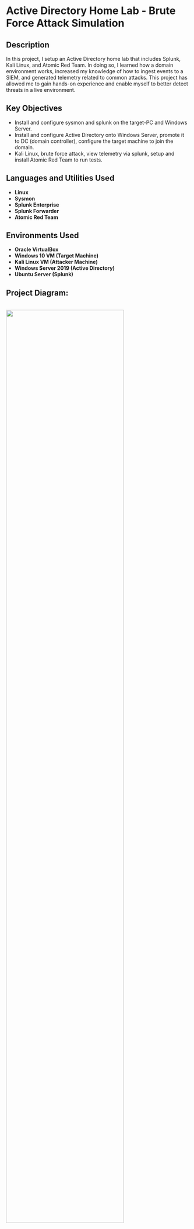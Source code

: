 <h1>Active Directory Home Lab - Brute Force Attack Simulation</h1>

<h2>Description</h2>
In this project, I setup an Active Directory home lab that includes Splunk, Kali Linux, and Atomic Red Team. In doing so, I learned how a domain environment works, increased my knowledge of how to ingest events to a SIEM, and generated telemetry related to common attacks. This project has allowed me to gain hands-on experience and enable myself to better detect threats in a live environment.

<h2>Key Objectives</h2>

- Install and configure sysmon and splunk on the target-PC and Windows Server.
- Install and configure Active Directory onto Windows Server, promote it to DC (domain controller), configure the target machine to join the domain.
- Kali Linux, brute force attack, view telemetry via splunk, setup and install Atomic Red Team to run tests.

<h2>Languages and Utilities Used</h2>

- <b>Linux</b> 
- <b>Sysmon</b>
- <b>Splunk Enterprise</b>
- <b>Splunk Forwarder</b>
- <b>Atomic Red Team</b>

<h2>Environments Used </h2>

- <b>Oracle VirtualBox</b>
- <b>Windows 10 VM (Target Machine)</b>
- <b>Kali Linux VM (Attacker Machine)</b>
- <b>Windows Server 2019 (Active Directory)</b>
- <b>Ubuntu Server (Splunk)</b>

<h2>Project Diagram:</h2>
<br />
<img src="https://imgur.com/3AKf5JX.png"height="80%" width="80%"/>
<br />
<h2>Splunk Server Configuration:</h2>

<p align="center">
<br />
First course of action was to create a NAT Network for the Active Directory project and assign all 4 machines to it so they could be on the same network and still have internet access. During the configuration, I made sure to assign the network IP address that I had designated for it in the diagram.
<br />
<br />
<img src="https://imgur.com/hNhyXMv.png" height="80%" width="80%"/>
<br />
<br />
<img src="https://imgur.com/0xjS3zZ.png"height="80%" width="80%"/>
<br />
<br />
<br /> 
<br />
<br />
Next, I navigated to the Splunk machine and typed in, ip a, to check the assigned IP address. It was 192.168.10.5/24, which if you go back to the diagram, needs to be assigned a static IP address of 192.168.10.10/24.
<br/>
<br/>
<img src="https://imgur.com/wce5nck.png" height="80%" width="80%"/>
<br />
<br />
In order to assign a static IP address to my Splunk server, I ran the following line of code: sudo nano /etc/netplan/00-installer-config.yaml
<br />
<br />
Then made the following changes and applied them in the screen captures below: 
<br />
<br />
<img src="https://imgur.com/OZcmFrj.png"height="80%" width="80%"/>
<br />
<br />
<img src="https://imgur.com/UdPp3IC.png"height="80%" width="80%"/>
<br />
<br />
<br /> 
<br />
<br /> 
I ran ip a again to verify the changes were successfully applied, then pinged Google to check for connectivity.  
<br/>
<br/>
<img src="https://imgur.com/pE1BDkr.png" height="80%" width="80%"/>
<br />
<br />
<br /> 
<br />
<br />  
After using the sudo command to install the virtualbox-guest-additions-iso and virtualbox-guest-utils followed by rebooting the server. I also created a shared folder using the folder that the splunk installer was in.
<br/>
<br/>
<img src="https://imgur.com/8ELDd13.png" height="80%" width="80%"/>
<br/>
<br/>
<img src="https://imgur.com/YkFNLH9.png" height="80%" width="80%"/>
<br/>
<br/>
<br/>
<br/>
<br/>
Here I added a user to the group vboxsf using the command: sudo adduser ab vboxsf
<br/>
<br/>
I then created a new directory named, share, by using the command: mkdir share
<br/>
<br/>
<img src="https://imgur.com/FSFtVtq.png" height="80%" width="80%"/>
<br/>
<br/>
<br/>
<br/>
<br/>
Next, I ran the following command to mount the new shared folder to the share directory that was just created and changed directories into the share directory:
<br/>
<br/>
sudo mount -t vboxsf -o uid=1000,gid=1000 Active_Directory_Project share/
<br/>
<br/>  
<img src="https://imgur.com/MrTSYwh.png" height="80%" width="80%"/>
<br/>
<br/>
<br/>
<br/>
<br/>
After changing into the share directory, I listed the contents of the directory to find the splunk installer and then ran the following code to install it:
<br/>
<br/>
<img src="https://imgur.com/LjWUNmU.png" height="80%" width="80%"/>
<br/>
<br/>
<br/>
<br/>
<br/> 
Changed into the user, splunk, then the directory, bin, to run the installer.
<br/>
<br/> 
<img src="https://imgur.com/ibuLyU4.png" height="80%" width="80%"/> 
<br/>
<br/>
<br/> 
<br/>
<br/>  
Ran one more command to make sure splunk runs with the user, splunk, every time the virtual machine reboots.
<br/>
<br/>
<img src="https://imgur.com/SiK8zLY.png" height="80%" width="80%"/>
<br/>
<br/>
<br/>
<br/> 
<br/>

<h2>Windows 10 (Target Machine):</h2>

<p align="center">
  
<br />
Moving onto the target machine, the first thing I did was change the device name to target-PC.
<br />
<br />
<img src="https://imgur.com/2y2V2Ib.png" height="80%" width="80%"/>
<br />
<br />
<br /> 
<br />
<br />
Next, I used the command ipconfig to take a look at the IP address of the machine. It's set to the address that needs to be used for my Windows Server, so I set a static IP address of 192.168.10.100
<br />
<br />
<img src="https://imgur.com/l9pwBtq.png" height="80%" width="80%"/>
<br />
<br />
<img src="https://imgur.com/dCjwQEj.png" height="80%" width="80%"/>
<br />
<br />
<br /> 
<br />
<br />
After setting the designated IP address, I began installing splunk forwarder. There is no deployment server here, so I only needed to input my splunk server address for the receiving indexer.
<br />
<br />
<img src="https://imgur.com/bYpnVJ9.png" height="80%" width="80%"/>
<br />
<br />
<br />
<br />
<br />
Following the splunk forwarder installation, I downloaded sysmon and used the sysmon configuration by Olaf.
<br />
<br />
<img src="https://imgur.com/XdzyuHw.png" height="80%" width="80%"/>
<br />
<br />
<br />
<br />
<br />
Successfully installed sysmon by running the following command in PowerShell:
<br />
<br />
<img src="https://imgur.com/z5pgWvp.png" height="80%" width="80%"/>
<br />
<br />
<br />
<br />
<br />
Here I created a new inputs.conf file under the local directory and not the default directory. I ran the notepad as an administrator with the following lines of code that instruct the splunk forwarder to push events related to application, security, system, and sysmon over to the splunk server. I have the index pointing to an index named endpoint, so any events that fall under the aforementioned categories will be send to splunk and placed under that specific index.
<br />
<br />
<img src="https://imgur.com/6hgRg2L.png" height="80%" width="80%"/>
<br />
<br />
<img src="https://imgur.com/TPYlOjJ.png" height="80%" width="80%"/>
<br />
<br />
<br />
<br />
<br />
Before restarting splunk forwarder for the changes to take effect, I needed to change the logon setting to logon as a local system account instead of the NT SERVICE account. I did this because the splunk forwarder would not be able to collect logs due to some of the permissions.
<br />
<br />
<img src="https://imgur.com/njRedhb.png" height="80%" width="80%"/>
<br />
<br />
<br />
<br />
<br />
After getting splunk and sysmon successfully installed on the target-PC, I logged onto my splunk enterprise web portal to create my endpoint index.
<br />
<br />
<img src="https://imgur.com/7786WSE.png" height="80%" width="80%"/>
<br />
<br />
<img src="https://imgur.com/kaKeZ2I.png" height="80%" width="80%"/>
<br />
<br />
<br />
<br />
<br />
Once the endpoint index was created, I enabled the splunk server to receive the data.
<br />
<br />
<img src="https://imgur.com/4YjoK2Z.png" height="80%" width="80%"/>
<br />
<br />
<br />
<br />
<br />
Checking to see if the data is being received by the splunk server. Confirming the host machine that's been logged is correct and identifying the categories that I included in the new inputs.conf file in the local directory.
<br />
<br />
<img src="https://imgur.com/uSYZXyg.png" height="80%" width="80%"/>
<br />
<br />
<img src="https://imgur.com/KtaN8ec.png" height="80%" width="80%"/>
<br />
<br />
<img src="https://imgur.com/0PcuSZa.png" height="80%" width="80%"/>
<br />
<br />
<br />
<br />
<br />

<h2>Windows Server (ADDC):</h2>

<p align="center">
  
<br />
To install sysmon and splunk on my Active Directory server, I followed the same steps as the target-PC. The first thing I did was rename the device to ADDC01. In the end, I verified all of my work in the splunk enterprise web portal. Everything was successfully installed and configured, and now two hosts were logged instead of one. The two hosts being the target-PC and ADDC01.
<br />
<br />
<img src="https://imgur.com/8v0eeNs.png" height="80%" width="80%"/>
<br />
<br />
<br />
<br />
<br />
After installing sysmon and splunk, I assigned a static IP address of 192.168.10.7 with the same subnet mask of 255.255.255.0 since it is a /24. Still using Google's DNS of 8.8.8.8.
<br />
<br />
Then I opened the server manager and installed AD DS (Active Directory Domain Services), followed by promoting the server to a domain controller (DC)
<br />
<br />
<img src="https://imgur.com/maOd4eD.png" height="80%" width="80%"/>
<br />
<br />
<img src="https://imgur.com/YMw1hJd.png" height="80%" width="80%"/>
<br />
<br />
<br />
<br />
<br />
Next, I created two organizational units and two users.
<br />
<br />
<img src="https://imgur.com/CfZuJdY.png" height="80%" width="80%"/>
<br />
<br />
<img src="https://imgur.com/k3z188z.png" height="80%" width="80%"/>
<br />
<br />
<br />
<br />
<br />
Joinning the target-PC to the new domain, ab.local, and authenticating using James Brown's account. But first, the target-PC could not resolve ab.local due to the DNS server pointing to Google's DNS. So I changed it to point to the DC at 192.168.10.7 and confirmed with ipconfig /all in the command prompt that the new DNS server is active.
<br />
<br />
<img src="https://imgur.com/CEk89PK.png" height="80%" width="80%"/>
<br />
<br />
<img src="https://imgur.com/wXWtg9E.png" height="80%" width="80%"/>
<br />
<br />
<img src="https://imgur.com/RVnAVty.png" height="80%" width="80%"/>
<br />
<br />
<img src="https://imgur.com/3EBq6D3.png" height="80%" width="80%"/>
<br />
<br />
<br />
<br />
<br />
<h2>Kali Linux VM (Attacker Machine):</h2>

<p align="center">
  
<br />
Assigning a static IP address of 192.168.10.250/24. Verified the change took place by running the command ip a and pinging google.com and the splunk server at 192.168.10.10.
<br />
<br />
<img src="https://imgur.com/Xf6UHpf.png" height="80%" width="80%"/>
<br />
<br />
<img src="https://imgur.com/hKU8CJd.png" height="80%" width="80%"/>
<br />
<br />
<img src="https://imgur.com/ffvCanW.png" height="80%" width="80%"/>
<br />
<br />
<br />
<br />
<br />
Installed updates and upgrades then created a new directory named ad-project. Installed the tool crowbar to use for the brute force attack, and rockyou wordlist to aid in the attack. 
<br />
<br />
<img src="https://imgur.com/GO9FcOj.png" height="80%" width="80%"/>
<br />
<br />
<img src="https://imgur.com/YPqJ5Js.png" height="80%" width="80%"/>
<br />
<br />
<br />
<br />
<br />
Enabled RDP for both users that I created on the Windows machine (target-PC), then conducted the brute force attack in the Kali Linux VM by running the follwoing command:
<br />
<br />
crowbar -b rdp -u jbrown -C passwords.txt -s 192.168.10.100/32
<br />
<br />
Used /32 because I only wanted to target that specific IP address.
<br />
<br />
<img src="https://imgur.com/Sojv0LM.png" height="80%" width="80%"/>
<br />
<br />
<img src="https://imgur.com/tdZrPHg.png" height="80%" width="80%"/>
<br />
<br />
<br />
<br />
<br />
As you can see above, the brute force attack on the user James Brown was successful. So I logged into the splunk web server and queried the database for information related to the attack in the images below. You will notice the event ID 4625 with a count of 20. A quick google search tells us that the event ID 4625 is for failed attempts to log in to a local computer. When I expanded the section, all the attempts occurred at the same time, indicating a brute force attack.
<br />
<br />
There is also an event ID 4624 with a count of 1. This is indicative of a successful attempt to login to a local computer. This also occurred at the same time as the 20 failed attempts, confirming that the successful attempt was part of the brute force attack. So we've seen it from the attacker's side in Kali Linux, and the defender's side in splunk.
<br />
<br />
<img src="https://imgur.com/AUBXxSz.png" height="80%" width="80%"/>
<br />
<br />
<img src="https://imgur.com/McbCFvX.png" height="80%" width="80%"/>
<br />
<br />
<img src="https://imgur.com/ywmI6dT.png" height="80%" width="80%"/>
<br />
<br />
<img src="https://imgur.com/7VmN0Ja.png" height="80%" width="80%"/>
<br />
<br />
<br />
<br />
<br />
Lastly, I set an exclusion for the C drive on the target-PC before installing Atomic Red Team (ART) since Windows Defender can detect and remove some of the files from ART. After doing so, I installed ART.
<br />
<br />
<img src="https://imgur.com/P3CWwJP.png" height="80%" width="80%"/>
<br />
<br />
<img src="https://imgur.com/K6QjNV2.png" height="80%" width="80%"/>
<br />
<br />
<br />
<br />
<br />
Generating telemetry based on creating a local account, NewLocalUser. Searched splunk for NewLocalUser to see if it was detected. Repeated the ART test with another Mitre Att&ck framework technique ID. Both events were detected and they can be used to build alerts based on these activities in the future.
<br />
<br />
<img src="https://imgur.com/iBVk2nw.png" height="80%" width="80%"/>
<br />
<br />
<img src="https://imgur.com/0lQIHCG.png" height="80%" width="80%"/>
<br />
<br />
<img src="https://imgur.com/5JBIbEv.png" height="80%" width="80%"/>
<br />
<br />
<img src="https://imgur.com/TiaJ8p0.png" height="80%" width="80%"/>

</p>

<br />
<br />

<h2>Conclusion</h2>
In this project, I configured four virtual machines. A windows 10 VM, windows server, splunk server, and Kali Linux VM. During the project, I was able to acquire hands-on experience from a multitude of commands, environments, and simulated real-world attacks. I was also able to successfully install sysmon, splunk forwarder, splunk enterprise SIEM, and Atomic Red Team. I've found them to be valuable assets when it comes to cybersecurity as they can help one identity threaths and vulnerabilities within a network. This home lab has equipped me with valuable experience in red teaming and blue teaming. I look forward to continuing to learn and practice the skills necessary for effective security monitoring.

<!--
 ```diff
- text in red
+ text in green
! text in orange
# text in gray
@@ text in purple (and bold)@@
```
--!>
